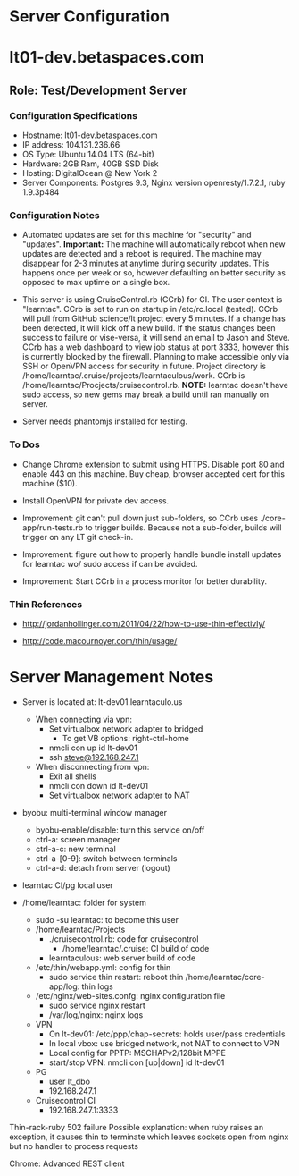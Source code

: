 Server Configuration
====================

# lt01-dev.betaspaces.com

## Role: Test/Development Server

### Configuration Specifications

* Hostname:  lt01-dev.betaspaces.com
* IP address: 104.131.236.66
* OS Type:  Ubuntu 14.04 LTS (64-bit)
* Hardware:  2GB Ram, 40GB SSD Disk
* Hosting:  DigitalOcean @ New York 2
* Server Components:  Postgres 9.3, Nginx version openresty/1.7.2.1, ruby 1.9.3p484

### Configuration Notes

* Automated updates are set for this machine for "security" and "updates".  **Important:** The machine will automatically reboot when new updates are detected and a reboot is required.  The machine may disappear for 2-3 minutes at anytime during security updates.  This happens once per week or so, however defaulting on better security as opposed to max uptime on a single box.

* This server is using CruiseControl.rb (CCrb) for CI.  The user context is "learntac".  CCrb is set to run on startup in /etc/rc.local (tested).  CCrb will pull from GitHub science/lt project every 5 minutes.  If a change has been detected, it will kick off a new build.  If the status changes been success to failure or vise-versa, it will send an email to Jason and Steve.  CCrb has a web dashboard to view job status at port 3333, however this is currently blocked by the firewall. Planning to make accessible only via SSH or OpenVPN access for security in future.  Project directory is /home/learntac/.cruise/projects/learntaculous/work.  CCrb is /home/learntac/Procjects/cruisecontrol.rb. **NOTE:**  learntac doesn't have sudo access, so new gems may break a build until ran manually on server.

* Server needs phantomjs installed for testing.

### To Dos

* Change Chrome extension to submit using HTTPS.  Disable port 80 and enable 443 on this machine.  Buy cheap, browser accepted cert for this machine ($10).

* Install OpenVPN for private dev access.

* Improvement:  git can't pull down just sub-folders, so CCrb uses ./core-app/run-tests.rb to trigger builds.  Because not a sub-folder, builds will trigger on any LT git check-in.

* Improvement:  figure out how to properly handle bundle install updates for learntac wo/ sudo access if can be avoided.

* Improvement:  Start CCrb in a process monitor for better durability.

### Thin References

* http://jordanhollinger.com/2011/04/22/how-to-use-thin-effectivly/

* http://code.macournoyer.com/thin/usage/

# Server Management Notes

* Server is located at: lt-dev01.learntaculo.us
  * When connecting via vpn:
    * Set virtualbox network adapter to bridged
      * To get VB options: right-ctrl-home
    * nmcli con up id lt-dev01
    * ssh steve@192.168.247.1
  * When disconnecting from vpn:
    * Exit all shells
    * nmcli con down id lt-dev01
    * Set virtualbox network adapter to NAT

* byobu: multi-terminal window manager
  * byobu-enable/disable: turn this service on/off
  * ctrl-a: screen manager
  * ctrl-a-c: new terminal
  * ctrl-a-[0-9]: switch between terminals
  * ctrl-a-d: detach from server (logout)
* learntac CI/pg local user
* /home/learntac: folder for system
  * sudo -su learntac: to become this user
  * /home/learntac/Projects
    * ./cruisecontrol.rb: code for cruisecontrol
      * /home/learntac/.cruise: CI build of code
    * learntaculous: web server build of code
  * /etc/thin/webapp.yml: config for thin
    * sudo service thin restart: reboot thin
    /home/learntac/core-app/log: thin logs
  * /etc/nginx/web-sites.confg: nginx configuration file
    * sudo service nginx restart
    * /var/log/nginx: nginx logs
  * VPN
    * On lt-dev01: /etc/ppp/chap-secrets: holds user/pass credentials
    * In local vbox: use bridged network, not NAT to connect to VPN
    * Local config for PPTP: MSCHAPv2/128bit MPPE
    * start/stop VPN: nmcli con [up|down] id lt-dev01
  * PG
    * user lt_dbo
    * 192.168.247.1
  * Cruisecontrol CI
    * 192.168.247.1:3333

Thin-rack-ruby 502 failure
  Possible explanation: when ruby raises an exception, it causes thin to terminate which leaves sockets open from nginx but no handler to process requests

Chrome: Advanced REST client




